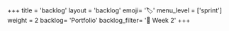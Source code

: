 +++
title = 'backlog'
layout = 'backlog'
emoji= '🏷️'
menu_level = ['sprint']
weight = 2
backlog= 'Portfolio'
backlog_filter= '📅 Week 2'
+++
